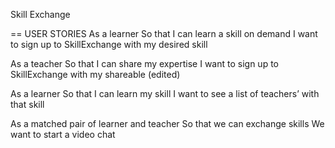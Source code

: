 Skill Exchange

== USER STORIES
As a learner
So that I can learn a skill on demand
I want to sign up to SkillExchange with my desired skill

As a teacher
So that I can share my expertise
I want to sign up to SkillExchange with my shareable (edited)

As a learner
So that I can learn my skill
I want to see a list of teachers’ with that skill

As a matched pair of learner and teacher
So that we can exchange skills
We want to start a video chat
